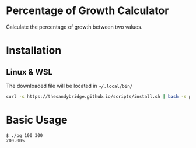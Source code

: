 # Percentage of Growth Calculator

Calculate the percentage of growth between two values.

# Installation

## Linux & WSL

The downloaded file will be located in `~/.local/bin/`

```bash
curl -s https://thesandybridge.github.io/scripts/install.sh | bash -s pg pg
```

# Basic Usage

```shell
$ ./pg 100 300
200.00%
```
